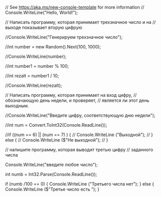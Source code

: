 // See https://aka.ms/new-console-template for more information
// Console.WriteLine("Hello, World!");

// Написать программу, которая принимает трехзначное число и на 
// выходе показывает вторую цифрую

//Console.WriteLine("Генерируем трехзначное число");

//int number = new Random().Next(100, 1000);

//Console.WriteLine(number);

//int number1 = number % 100;

//int rezalt = number1 / 10;

//Console.WriteLine(rezalt);

 // Написать программу, которая принимает на вход цифру, 
 // обозначающую день недели, и проверяет, 
 // является ли этот день выходным.

 //Console.WriteLine("Введите цифру, соответствующую дню недели");

//int num = Convert.ToInt32(Console.ReadLine());

//if ((num == 6) || (num == 7) ) {
//     Console.WriteLine ("Выходной");
// } else {
//     Console.WriteLine ($"Не выходной");
// }

// напишите программу, которая выводит третью цифру 
// заданного числа

Console.WriteLine("введите любое число");

int numb = Int32.Parse(Console.ReadLine());

if (numb /100 == 0) {
     Console.WriteLine ("Третьего числа нет");
 } else 
 {
     Console.WriteLine ($"Третье число есть ");
 }
